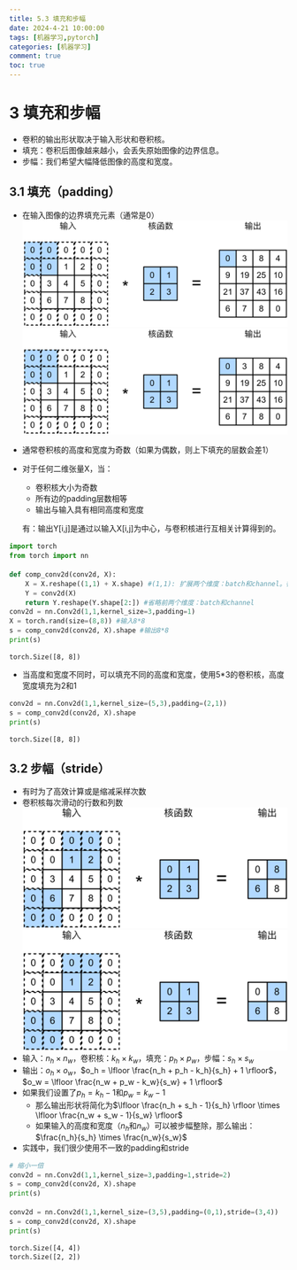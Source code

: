```yaml
---
title: 5.3 填充和步幅
date: 2024-4-21 10:00:00
tags: [机器学习,pytorch]
categories: [机器学习]
comment: true
toc: true
---
```

#
<!--more-->
# 3 填充和步幅
- 卷积的输出形状取决于输入形状和卷积核。
- 填充：卷积后图像越来越小，会丢失原始图像的边界信息。
- 步幅：我们希望大幅降低图像的高度和宽度。
## 3.1 填充（padding）
- 在输入图像的边界填充元素（通常是0）
![](../../../../../../themes/yilia/source/img/deeplearning/code/pytorch/5_convolution/3_padding/1.png)
![](img/deeplearning/code/pytorch/5_convolution/3_padding/1.png)
- 通常卷积核的高度和宽度为奇数（如果为偶数，则上下填充的层数会差1）
- 对于任何二维张量X，当：
    - 卷积核大小为奇数
    - 所有边的padding层数相等
    - 输出与输入具有相同高度和宽度
    
    有：输出Y[i,j]是通过以输入X[i,j]为中心，与卷积核进行互相关计算得到的。


```python
import torch
from torch import nn

def comp_conv2d(conv2d, X):
    X = X.reshape((1,1) + X.shape) #(1,1): 扩展两个维度：batch和channel。得到(1,1,8,8)
    Y = conv2d(X)
    return Y.reshape(Y.shape[2:]) #省略前两个维度：batch和channel
conv2d = nn.Conv2d(1,1,kernel_size=3,padding=1)
X = torch.rand(size=(8,8)) #输入8*8
s = comp_conv2d(conv2d, X).shape #输出8*8
print(s)
```

    torch.Size([8, 8])
    

- 当高度和宽度不同时，可以填充不同的高度和宽度，使用5*3的卷积核，高度宽度填充为2和1


```python
conv2d = nn.Conv2d(1,1,kernel_size=(5,3),padding=(2,1))
s = comp_conv2d(conv2d, X).shape
print(s)
```

    torch.Size([8, 8])
    

## 3.2 步幅（stride）
- 有时为了高效计算或是缩减采样次数
- 卷积核每次滑动的行数和列数
![](../../../../../../themes/yilia/source/img/deeplearning/code/pytorch/5_convolution/3_padding/2.png)
![](img/deeplearning/code/pytorch/5_convolution/3_padding/2.png)
- 输入：$n_h \times n_w$，卷积核：$k_h \times k_w$，填充：$p_h \times p_w$，步幅：$s_h \times s_w$
- 输出：$o_h \times o_w$，$o_h = \lfloor \frac{n_h + p_h - k_h}{s_h} + 1 \rfloor$，$o_w = \lfloor \frac{n_w + p_w - k_w}{s_w} + 1 \rfloor$
- 如果我们设置了$p_h = k_h - 1$和$p_w = k_w - 1$
    - 那么输出形状将简化为$\lfloor \frac{n_h + s_h - 1}{s_h} \rfloor \times \lfloor \frac{n_w + s_w - 1}{s_w} \rfloor$
    - 如果输入的高度和宽度（$n_h$和$n_w$）可以被步幅整除，那么输出：$\frac{n_h}{s_h} \times \frac{n_w}{s_w}$
- 实践中，我们很少使用不一致的padding和stride


```python
# 缩小一倍
conv2d = nn.Conv2d(1,1,kernel_size=3,padding=1,stride=2)
s = comp_conv2d(conv2d, X).shape
print(s)

conv2d = nn.Conv2d(1,1,kernel_size=(3,5),padding=(0,1),stride=(3,4))
s = comp_conv2d(conv2d, X).shape
print(s)
```

    torch.Size([4, 4])
    torch.Size([2, 2])
    
